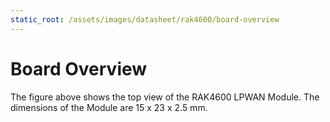 ```yaml
---
static_root: /assets/images/datasheet/rak4600/board-overview
---
```


# Board Overview

<rk-img
  :src="`${$frontmatter.static_root}/vnje0doldhjv9gszuu8o.jpg`"
  width="100%"
  figure-number="1"
  caption="RAK4600 LPWAN Module"
/>

The figure above shows the top view of the RAK4600 LPWAN Module. The dimensions of the Module are 15 x 23 x 2.5 mm.
